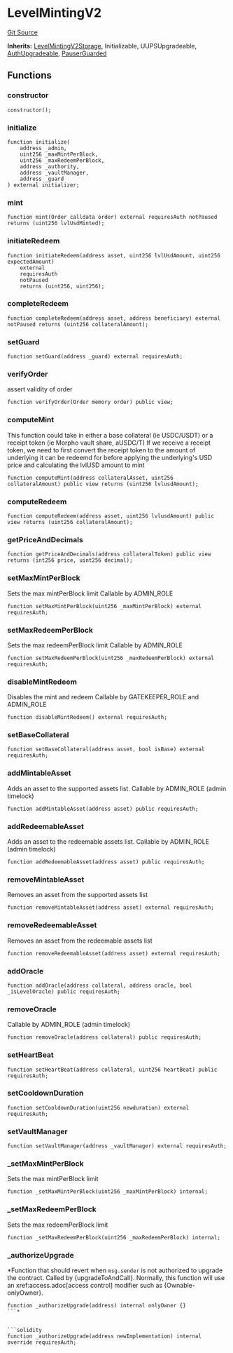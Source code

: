 # LevelMintingV2
[Git Source](https://github.com/Level-Money/contracts/blob/cdcafc63c9abdb8c667176cf6dd45d63276ad690/src/v2/LevelMintingV2.sol)

**Inherits:**
[LevelMintingV2Storage](/src/v2/LevelMintingV2Storage.sol/abstract.LevelMintingV2Storage.md), Initializable, UUPSUpgradeable, [AuthUpgradeable](/src/v2/auth/AuthUpgradeable.sol/abstract.AuthUpgradeable.md), [PauserGuarded](/src/v2/common/guard/PauserGuarded.sol/abstract.PauserGuarded.md)


## Functions
### constructor


```solidity
constructor();
```

### initialize


```solidity
function initialize(
    address _admin,
    uint256 _maxMintPerBlock,
    uint256 _maxRedeemPerBlock,
    address _authority,
    address _vaultManager,
    address _guard
) external initializer;
```

### mint


```solidity
function mint(Order calldata order) external requiresAuth notPaused returns (uint256 lvlUsdMinted);
```

### initiateRedeem


```solidity
function initiateRedeem(address asset, uint256 lvlUsdAmount, uint256 expectedAmount)
    external
    requiresAuth
    notPaused
    returns (uint256, uint256);
```

### completeRedeem


```solidity
function completeRedeem(address asset, address beneficiary) external notPaused returns (uint256 collateralAmount);
```

### setGuard


```solidity
function setGuard(address _guard) external requiresAuth;
```

### verifyOrder

assert validity of order


```solidity
function verifyOrder(Order memory order) public view;
```

### computeMint

This function could take in either a base collateral (ie USDC/USDT) or a receipt token (ie Morpho vault share, aUSDC/T)
If we receive a receipt token, we need to first convert the receipt token to the amount of underlying it can be redeemd for
before applying the underlying's USD price and calculating the lvlUSD amount to mint


```solidity
function computeMint(address collateralAsset, uint256 collateralAmount) public view returns (uint256 lvlusdAmount);
```

### computeRedeem


```solidity
function computeRedeem(address asset, uint256 lvlusdAmount) public view returns (uint256 collateralAmount);
```

### getPriceAndDecimals


```solidity
function getPriceAndDecimals(address collateralToken) public view returns (int256 price, uint256 decimal);
```

### setMaxMintPerBlock

Sets the max mintPerBlock limit
Callable by ADMIN_ROLE


```solidity
function setMaxMintPerBlock(uint256 _maxMintPerBlock) external requiresAuth;
```

### setMaxRedeemPerBlock

Sets the max redeemPerBlock limit
Callable by ADMIN_ROLE


```solidity
function setMaxRedeemPerBlock(uint256 _maxRedeemPerBlock) external requiresAuth;
```

### disableMintRedeem

Disables the mint and redeem
Callable by GATEKEEPER_ROLE and ADMIN_ROLE


```solidity
function disableMintRedeem() external requiresAuth;
```

### setBaseCollateral


```solidity
function setBaseCollateral(address asset, bool isBase) external requiresAuth;
```

### addMintableAsset

Adds an asset to the supported assets list.
Callable by ADMIN_ROLE (admin timelock)


```solidity
function addMintableAsset(address asset) public requiresAuth;
```

### addRedeemableAsset

Adds an asset to the redeemable assets list.
Callable by ADMIN_ROLE (admin timelock)


```solidity
function addRedeemableAsset(address asset) public requiresAuth;
```

### removeMintableAsset

Removes an asset from the supported assets list


```solidity
function removeMintableAsset(address asset) external requiresAuth;
```

### removeRedeemableAsset

Removes an asset from the redeemable assets list


```solidity
function removeRedeemableAsset(address asset) external requiresAuth;
```

### addOracle


```solidity
function addOracle(address collateral, address oracle, bool _isLevelOracle) public requiresAuth;
```

### removeOracle

Callable by ADMIN_ROLE (admin timelock)


```solidity
function removeOracle(address collateral) public requiresAuth;
```

### setHeartBeat


```solidity
function setHeartBeat(address collateral, uint256 heartBeat) public requiresAuth;
```

### setCooldownDuration


```solidity
function setCooldownDuration(uint256 newduration) external requiresAuth;
```

### setVaultManager


```solidity
function setVaultManager(address _vaultManager) external requiresAuth;
```

### _setMaxMintPerBlock

Sets the max mintPerBlock limit


```solidity
function _setMaxMintPerBlock(uint256 _maxMintPerBlock) internal;
```

### _setMaxRedeemPerBlock

Sets the max redeemPerBlock limit


```solidity
function _setMaxRedeemPerBlock(uint256 _maxRedeemPerBlock) internal;
```

### _authorizeUpgrade

*Function that should revert when `msg.sender` is not authorized to upgrade the contract. Called by
{upgradeToAndCall}.
Normally, this function will use an xref:access.adoc[access control] modifier such as {Ownable-onlyOwner}.
```solidity
function _authorizeUpgrade(address) internal onlyOwner {}
```*


```solidity
function _authorizeUpgrade(address newImplementation) internal override requiresAuth;
```

